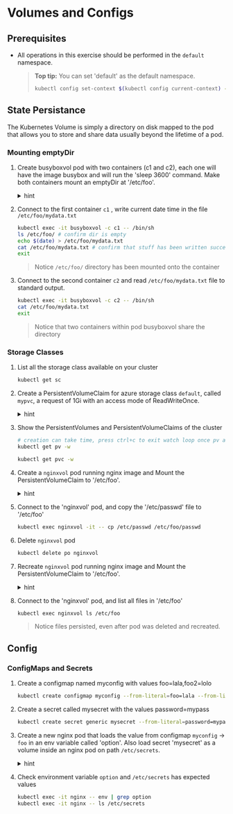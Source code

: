 # Volumes and Configs

## Prerequisites

* All operations in this exercise should be performed in the ```default``` namespace.

    >**Top tip:** You can set 'default' as the default namespace.
    > ```bash
    > kubectl config set-context $(kubectl config current-context) --namespace=default
    > ```

## State Persistance

The Kubernetes Volume is simply a directory on disk mapped to the pod that allows you to store and share data usually beyond the lifetime of a pod.

### Mounting emptyDir

1. Create busyboxvol pod with two containers (c1 and c2), each one will have the image busybox and will run the 'sleep 3600' command. Make both containers mount an emptyDir at '/etc/foo'.

    <details><summary>hint</summary>
    <p>
        
    ```YAML
    apiVersion: v1
    kind: Pod
    metadata:
     name: busyboxvol
    spec:
     volumes: # specify the volumes
        - name: myvolume # this name will be used for reference inside the container
          emptyDir: {}
     containers:
        - image: busybox
          imagePullPolicy: IfNotPresent
          name: c1
          command: ['sleep']
          args: ['3600']
          volumeMounts: # your volume mounts are listed here
          - name: myvolume # the name that you specified in pod.spec.volumes.name
            mountPath: /etc/foo # the path inside your container   
        - image: busybox
          imagePullPolicy: IfNotPresent
          name: c2
          command: ['sleep']
          args: ['3600']
          volumeMounts: # your volume mounts are listed here
          - name: myvolume # the name that you specified in pod.spec.volumes.name
            mountPath: /etc/foo # the path inside your container   
    ```

    </p>
    </details>

1. Connect to the first container ```c1```  , write current date time in the file ```/etc/foo/mydata.txt```

    ```bash
    kubectl exec -it busyboxvol -c c1 -- /bin/sh
    ls /etc/foo/ # confirm dir is empty
    echo $(date) > /etc/foo/mydata.txt
    cat /etc/foo/mydata.txt # confirm that stuff has been written successfully
    exit
    ```

    > Notice ```/etc/foo/``` directory has been mounted onto the container

1. Connect to the second container ```c2``` and read ```/etc/foo/mydata.txt``` file to standard output.

    ```bash
    kubectl exec -it busyboxvol -c c2 -- /bin/sh
    cat /etc/foo/mydata.txt
    exit
    ```

    > Notice that two containers within pod busyboxvol share the directory

### Storage Classes

1. List all the storage class available on your cluster

    ```bash
    kubectl get sc
    ```

1. Create a PersistentVolumeClaim for azure storage class ```default```, called ```mypvc```, a request of 1Gi with an access mode of ReadWriteOnce.

    <details><summary>hint</summary>
    <p>
        
    ```YAML
    apiVersion: v1
    kind: PersistentVolumeClaim
    metadata:
     name: mypvc
    spec:
     accessModes:
     - ReadWriteOnce
     storageClassName: default
     resources:
      requests:
       storage: 1Gi
    ```
    </p>
    </details>
    
1. Show the PersistentVolumes and PersistentVolumeClaims of the cluster

    ```bash
    # creation can take time, press ctrl+c to exit watch loop once pv and pvc are created
    kubectl get pv -w
    ```
  
    ```bash
    kubectl get pvc -w
    ```

1. Create a ```nginxvol``` pod running nginx image and Mount the PersistentVolumeClaim to '/etc/foo'.

    <details><summary>hint</summary>
    <p>
        
    ```YAML
    apiVersion: v1
    kind: Pod
    metadata:
     name: nginxvol
    spec:
     volumes:
      - name: my-volume
        persistentVolumeClaim: #
         claimName: mypvc #
     containers:
     - image: nginx:1.15.5
       name: mypod
       volumeMounts:
       - name: my-volume
         mountPath: /etc/foo #
       resources:
        limits:
         memory: "64Mi"
         cpu: "100m"          
    ```
    </p>
    </details>
    
1. Connect to the 'nginxvol' pod, and copy the '/etc/passwd' file to '/etc/foo'

    ```bash
    kubectl exec nginxvol -it -- cp /etc/passwd /etc/foo/passwd
    ```

1. Delete ```nginxvol``` pod

    ```bash
    kubectl delete po nginxvol
    ```

1. Recreate ```nginxvol``` pod running nginx image and Mount the PersistentVolumeClaim to '/etc/foo'.


    <details><summary>hint</summary>
    <p>
        
    ```YAML
    apiVersion: v1
    kind: Pod
    metadata:
     name: nginxvol
    spec:
     volumes:
      - name: my-volume
        persistentVolumeClaim: #
         claimName: mypvc #
     containers:
     - image: nginx:1.15.5
       name: mypod
       volumeMounts:
       - name: my-volume
         mountPath: /etc/foo #
       resources:
        limits:
         memory: "64Mi"
         cpu: "100m"          
    ```
    </p>
    </details>

1. Connect to the 'nginxvol' pod, and list all files in '/etc/foo'

    ```bash
    kubectl exec nginxvol ls /etc/foo
    ```

    > Notice files persisted, even after pod was deleted and recreated.

## Config

### ConfigMaps and Secrets

1. Create a configmap named myconfig with values foo=lala,foo2=lolo

    ```bash
    kubectl create configmap myconfig --from-literal=foo=lala --from-literal=foo2=lolo
    ```

1. Create a secret called mysecret with the values password=mypass

    ```bash
    kubectl create secret generic mysecret --from-literal=password=mypass
    ```

1. Create a new nginx pod that loads the value from configmap ```myconfig``` ->  ```foo``` in an env variable called 'option'. Also load secret 'mysecret' as a volume inside an nginx pod on path ```/etc/secrets```.


    <details><summary>hint</summary>
    <p>
        
    ```YAML
    apiVersion: v1
    kind: Pod
    metadata:
      name: nginx
    spec:
      volumes: # specify the volumes
      - name: myvolume # this name will be used for reference inside the container
        secret: # we want a secret
          secretName: mysecret # name of the secret - this must already exist on pod creation

      containers:
      - image: nginx
        imagePullPolicy: IfNotPresent
        name: nginx

        volumeMounts: # your volume mounts are listed here
        - name: myvolume # the name that you specified in pod.spec.volumes.name
          mountPath: /etc/secrets # the path inside your container   

        env:
        - name: option # name of the env variable
          valueFrom:
            configMapKeyRef:
              name: myconfig # name of config map
              key: foo # name of the entity in config map

        resources:
          limits:
           memory: "64Mi"
           cpu: "100m"         
    ```
    </p>
    </details>

1. Check environment variable ```option``` and ```/etc/secrets``` has expected values

    ```bash
    kubectl exec -it nginx -- env | grep option
    kubectl exec -it nginx -- ls /etc/secrets
    ```

